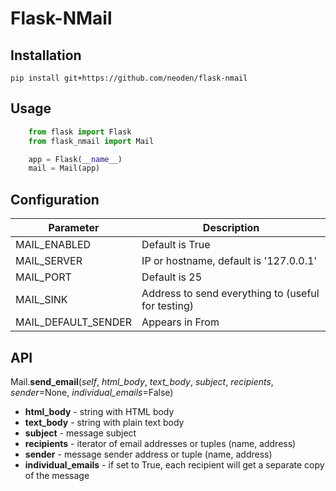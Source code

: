Flask-NMail
===========


Installation
------------

    pip install git+https://github.com/neoden/flask-nmail

Usage
-----

```python
    from flask import Flask
    from flask_nmail import Mail

    app = Flask(__name__)
    mail = Mail(app)
```

Configuration
-------------

Parameter           | Description
--------------------|---------------------------------------------------
MAIL_ENABLED        | Default is True
MAIL_SERVER         | IP or hostname, default is '127.0.0.1'
MAIL_PORT           | Default is 25
MAIL_SINK           | Address to send everything to (useful for testing)
MAIL_DEFAULT_SENDER | Appears in From


API
---

Mail.**send_email**(_self_, _html_body_, _text_body_, _subject_, _recipients_, _sender_=None, _individual_emails_=False)

- **html_body** - string with HTML body
- **text_body** - string with plain text body
- **subject** - message subject
- **recipients** - iterator of email addresses or tuples (name, address)
- **sender** - message sender address or tuple (name, address)
- **individual_emails** - if set to True, each recipient will get a separate copy of the message
